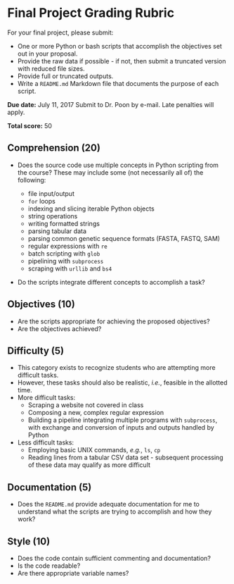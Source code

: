 # Final Project Grading Rubric

For your final project, please submit:
* One or more Python or bash scripts that accomplish the objectives set out in your proposal.  
* Provide the raw data if possible - if not, then submit a truncated version with reduced file sizes.  
* Provide full or truncated outputs.
* Write a `README.md` Markdown file that documents the purpose of each script.

**Due date:** July 11, 2017
Submit to Dr. Poon by e-mail.  Late penalties will apply.

**Total score:** 50

## Comprehension (20)

* Does the source code use multiple concepts in Python scripting from the course?  These may include some (not necessarily all of) the following:
  * file input/output
  * `for` loops
  * indexing and slicing iterable Python objects
  * string operations
  * writing formatted strings
  * parsing tabular data
  * parsing common genetic sequence formats (FASTA, FASTQ, SAM)
  * regular expressions with `re`
  * batch scripting with `glob`
  * pipelining with `subprocess`
  * scraping with `urllib` and `bs4`

* Do the scripts integrate different concepts to accomplish a task?


## Objectives (10)

* Are the scripts appropriate for achieving the proposed objectives?
* Are the objectives achieved?


## Difficulty (5)

* This category exists to recognize students who are attempting more difficult tasks.
* However, these tasks should also be realistic, *i.e.*, feasible in the allotted time.
* More difficult tasks:
  * Scraping a website not covered in class
  * Composing a new, complex regular expression
  * Building a pipeline integrating multiple programs with `subprocess`, with exchange and conversion of inputs and outputs handled by Python
* Less difficult tasks:
  * Employing basic UNIX commands, *e.g.*, `ls`, `cp`
  * Reading lines from a tabular CSV data set - subsequent processing of these data may qualify as more difficult


## Documentation (5)

* Does the `README.md` provide adequate documentation for me to understand what the scripts are trying to accomplish and how they work?


## Style (10)

* Does the code contain sufficient commenting and documentation?
* Is the code readable?
* Are there appropriate variable names?
